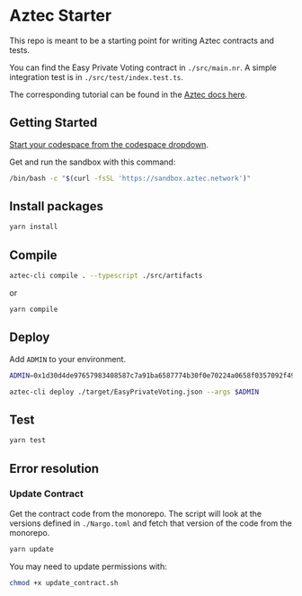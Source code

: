 # Aztec Starter

This repo is meant to be a starting point for writing Aztec contracts and tests.

You can find the Easy Private Voting contract in `./src/main.nr`. A simple integration test is in `./src/test/index.test.ts`.

The corresponding tutorial can be found in the [Aztec docs here](https://docs.aztec.network/dev_docs/tutorials/writing_private_voting_contract).

## Getting Started

[Start your codespace from the codespace dropdown](https://docs.github.com/en/codespaces/getting-started/quickstart).

Get and run the sandbox with this command:

```bash
/bin/bash -c "$(curl -fsSL 'https://sandbox.aztec.network')"
```

## Install packages

```bash
yarn install
```

## Compile

```bash
aztec-cli compile . --typescript ./src/artifacts
```

or

```bash
yarn compile
```

## Deploy

Add `ADMIN` to your environment.

```bash
ADMIN=0x1d30d4de97657983408587c7a91ba6587774b30f0e70224a0658f0357092f495
```

```bash
aztec-cli deploy ./target/EasyPrivateVoting.json --args $ADMIN
```

## Test

```bash
yarn test
```

## Error resolution

### Update Contract

Get the contract code from the monorepo. The script will look at the versions defined in `./Nargo.toml` and fetch that version of the code from the monorepo.

```bash
yarn update
```

You may need to update permissions with:

```bash
chmod +x update_contract.sh
```
